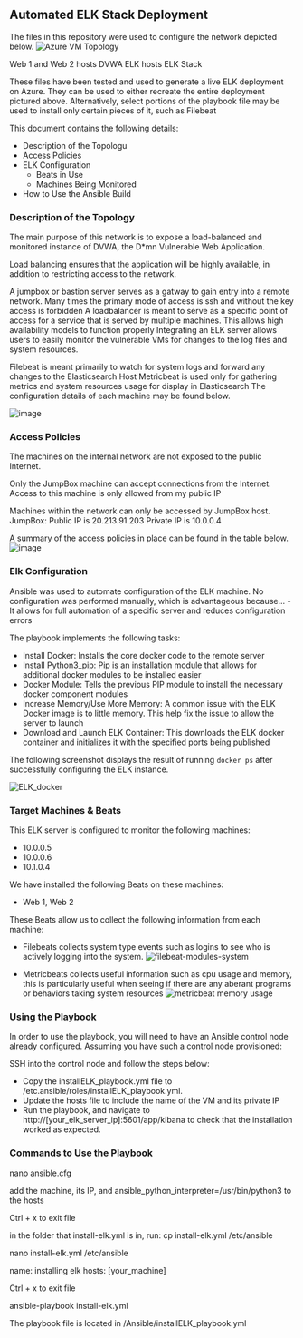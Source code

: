 ## Automated ELK Stack Deployment

The files in this repository were used to configure the network depicted below.
![Azure VM Topology](https://user-images.githubusercontent.com/61891953/169565344-9e34df08-6bcc-4ed1-abda-8ade9e5035f4.png)

Web 1 and Web 2 hosts DVWA
ELK hosts ELK Stack

These files have been tested and used to generate a live ELK deployment on Azure. They can be used to either recreate the entire deployment pictured above. Alternatively, select portions of the playbook file may be used to install only certain pieces of it, such as Filebeat

This document contains the following details:
- Description of the Topologu
- Access Policies
- ELK Configuration
  - Beats in Use
  - Machines Being Monitored
- How to Use the Ansible Build

### Description of the Topology
The main purpose of this network is to expose a load-balanced and monitored instance of DVWA, the D*mn Vulnerable Web Application.

Load balancing ensures that the application will be highly available, in addition to restricting access to the network.

A jumpbox or bastion server serves as a gatway to gain entry into a remote network. Many times the primary mode of access is ssh and without the key access is forbidden
A loadbalancer is meant to serve as a specific point of access for a service that is served by multiple machines. This allows high availability models to function properly
Integrating an ELK server allows users to easily monitor the vulnerable VMs for changes to the log files and system resources.

Filebeat is meant primarily to watch for system logs and forward any changes to the Elasticsearch Host
Metricbeat is used only for gathering metrics and system resources usage for display in Elasticsearch
The configuration details of each machine may be found below.

![image](https://user-images.githubusercontent.com/61891953/169572136-d192172c-1bc6-4bc4-a077-a1aa3ab67029.png)

### Access Policies

The machines on the internal network are not exposed to the public Internet. 

Only the JumpBox machine can accept connections from the Internet. Access to this machine is only allowed from my public IP

Machines within the network can only be accessed by JumpBox host.
JumpBox: Public IP is 20.213.91.203
         Private IP is 10.0.0.4

A summary of the access policies in place can be found in the table below.
![image](https://user-images.githubusercontent.com/61891953/169598291-6dfce950-0e2f-4289-b402-52f8b965c5cb.png)

### Elk Configuration

Ansible was used to automate configuration of the ELK machine. No configuration was performed manually, which is advantageous because...
-It allows for full automation of a specific server and reduces configuration errors

The playbook implements the following tasks:
- Install Docker: Installs the core docker code to the remote server
- Install Python3_pip: Pip is an installation module that allows for additional docker modules to be installed easier
- Docker Module: Tells the previous PIP module to install the necessary docker component modules
- Increase Memory/Use More Memory: A common issue with the ELK Docker image is to little memory. This help fix the issue to allow the server to launch
- Download and Launch ELK Container: This downloads the ELK docker container and initializes it with the specified ports being published

The following screenshot displays the result of running `docker ps` after successfully configuring the ELK instance.

![ELK_docker](https://user-images.githubusercontent.com/61891953/169599820-63cea6d6-17ae-42e8-b62e-062cd5475ce3.png)

### Target Machines & Beats
This ELK server is configured to monitor the following machines:
- 10.0.0.5
- 10.0.0.6
- 10.1.0.4

We have installed the following Beats on these machines:
- Web 1, Web 2

These Beats allow us to collect the following information from each machine:
- Filebeats collects system type events such as logins to see who is actively logging into the system.
![filebeat-modules-system](https://user-images.githubusercontent.com/61891953/169601561-87f60fbd-5a90-4a61-af83-6010d8bf0b3d.jpg)

- Metricbeats collects useful information such as cpu usage and memory, this is particularly useful when seeing if there are any aberant programs or behaviors taking system resources
![metricbeat memory usage](https://user-images.githubusercontent.com/61891953/169601597-0b3ebcfb-858e-467c-ae18-ea59a6940889.png)

### Using the Playbook
In order to use the playbook, you will need to have an Ansible control node already configured. Assuming you have such a control node provisioned: 

SSH into the control node and follow the steps below:
- Copy the installELK_playbook.yml file to /etc.ansible/roles/installELK_playbook.yml.
- Update the hosts file to include the name of the VM and its private IP
- Run the playbook, and navigate to http://[your_elk_server_ip]:5601/app/kibana to check that the installation worked as expected.

### Commands to Use the Playbook
nano ansible.cfg

add the machine, its IP, and ansible_python_interpreter=/usr/bin/python3 to the hosts

Ctrl + x to exit file

in the folder that install-elk.yml is in, run: cp install-elk.yml /etc/ansible

nano install-elk.yml /etc/ansible

name: installing elk hosts: [your_machine]

Ctrl + x to exit file

ansible-playbook install-elk.yml

The playbook file is located in /Ansible/installELK_playbook.yml
